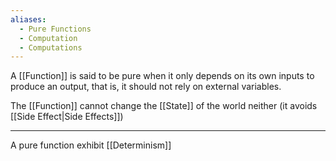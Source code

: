 ```yaml
---
aliases:
  - Pure Functions
  - Computation
  - Computations
---
```


A [[Function]] is said to be pure when it only depends on its own inputs to produce an output, that is, it should not rely on external variables.

The [[Function]] cannot change the [[State]] of the world neither (it avoids [[Side Effect|Side Effects]])

---

A pure function exhibit [[Determinism]]
